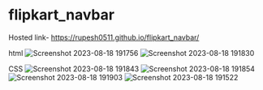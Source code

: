 # flipkart_navbar
Hosted link- https://rupesh0511.github.io/flipkart_navbar/

html
![Screenshot 2023-08-18 191756](https://github.com/rupesh0511/flipkart_navbar/assets/69234169/17cbe2dc-b9cb-4ffc-baaa-153b263d2ad2)
![Screenshot 2023-08-18 191830](https://github.com/rupesh0511/flipkart_navbar/assets/69234169/0b73e7cf-669b-428b-a3c2-a8ec27c1094a)

CSS
![Screenshot 2023-08-18 191843](https://github.com/rupesh0511/flipkart_navbar/assets/69234169/847c35e9-dd86-4358-83ab-c6cbe3ed72fc)
![Screenshot 2023-08-18 191854](https://github.com/rupesh0511/flipkart_navbar/assets/69234169/929f2dcc-78d0-44c6-85e1-e99a78ae54a7)
![Screenshot 2023-08-18 191903](https://github.com/rupesh0511/flipkart_navbar/assets/69234169/9b5a2a93-9550-42fa-a7bf-1324dd13d483)
![Screenshot 2023-08-18 191522](https://github.com/rupesh0511/flipkart_navbar/assets/69234169/30a0003b-ac50-40b8-a785-f3397fd7f2a5)
